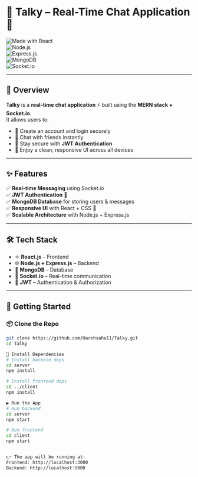 # 💬 Talky – Real-Time Chat Application 🚀  

![Made with React](https://img.shields.io/badge/React-20232A?style=for-the-badge&logo=react&logoColor=61DAFB)  
![Node.js](https://img.shields.io/badge/Node.js-43853D?style=for-the-badge&logo=node.js&logoColor=white)  
![Express.js](https://img.shields.io/badge/Express.js-404D59?style=for-the-badge)  
![MongoDB](https://img.shields.io/badge/MongoDB-4EA94B?style=for-the-badge&logo=mongodb&logoColor=white)  
![Socket.io](https://img.shields.io/badge/Socket.io-010101?style=for-the-badge&logo=socket.io&logoColor=white)  

---

## 🌟 Overview  
**Talky** is a **real-time chat application** ⚡ built using the **MERN stack + Socket.io**.  
It allows users to:  
- 📝 Create an account and login securely  
- 💬 Chat with friends instantly  
- 🔐 Stay secure with **JWT Authentication**  
- 📱 Enjoy a clean, responsive UI across all devices  

---

## ✨ Features  
✅ **Real-time Messaging** using Socket.io  
✅ **JWT Authentication** 🔑  
✅ **MongoDB Database** for storing users & messages  
✅ **Responsive UI** with React + CSS 🎨  
✅ **Scalable Architecture** with Node.js + Express.js  

---

## 🛠️ Tech Stack  
- ⚛️ **React.js** – Frontend  
- 🌐 **Node.js + Express.js** – Backend  
- 🍃 **MongoDB** – Database  
- 🔌 **Socket.io** – Real-time communication  
- 🔐 **JWT** – Authentication & Authorization  

---

## 🚀 Getting Started  

### 📦 Clone the Repo  
```bash
git clone https://github.com/Harshsahu11/Talky.git
cd Talky

🔧 Install Dependencies
# Install backend deps
cd server
npm install

# Install frontend deps
cd ../client
npm install

▶️ Run the App
# Run backend
cd server
npm start

# Run frontend
cd client
npm start


👉 The app will be running at:
Frontend: http://localhost:3000
Backend: http://localhost:5000


